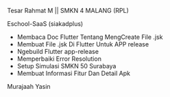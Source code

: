

Tesar Rahmat M || SMKN 4 MALANG (RPL)

Eschool-SaaS (siakadplus)

- Membaca Doc Flutter Tentang MengCreate File .jsk
- Membuat File .jsk Di Flutter Untuk APP release
- Ngebuild Flutter app-release
- Memperbaiki Error Resolution 
- Setup Simulasi SMKN 50 Surabaya 
- Membuat Informasi Fitur Dan Detail Apk 

Murajaah Yasin